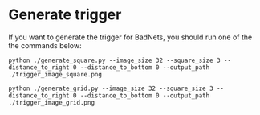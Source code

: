 # Generate trigger
If you want to generate the trigger for BadNets, you should run one of the the commands below:
```shell
python ./generate_square.py --image_size 32 --square_size 3 --distance_to_right 0 --distance_to_bottom 0 --output_path ./trigger_image_square.png
```

```shell
python ./generate_grid.py --image_size 32 --square_size 3 --distance_to_right 0 --distance_to_bottom 0 --output_path ./trigger_image_grid.png
```